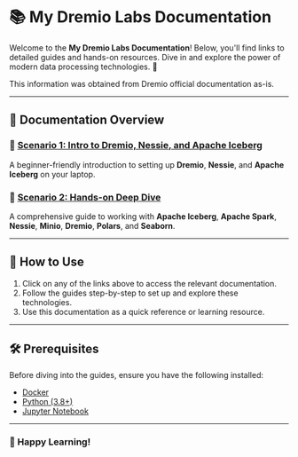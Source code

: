 # 📚 My Dremio Labs Documentation

Welcome to the **My Dremio Labs Documentation**! 
Below, you'll find links to detailed guides and hands-on resources. Dive in and explore the power of modern data processing technologies. 🚀

This information was obtained from Dremio official documentation as-is.

---

## 📄 Documentation Overview

### 🔗 [Scenario 1: Intro to Dremio, Nessie, and Apache Iceberg](./Scenario%201/README.md)
A beginner-friendly introduction to setting up **Dremio**, **Nessie**, and **Apache Iceberg** on your laptop.

### 🔗 [Scenario 2: Hands-on Deep Dive](./Scenario%202/README.md)
A comprehensive guide to working with **Apache Iceberg**, **Apache Spark**, **Nessie**, **Minio**, **Dremio**, **Polars**, and **Seaborn**.

---

## 📌 How to Use
1. Click on any of the links above to access the relevant documentation.
2. Follow the guides step-by-step to set up and explore these technologies.
3. Use this documentation as a quick reference or learning resource.

---

## 🛠️ Prerequisites
Before diving into the guides, ensure you have the following installed:
- [Docker](https://www.docker.com/)
- [Python (3.8+)](https://www.python.org/)
- [Jupyter Notebook](https://jupyter.org/install)

---

### 🌟 Happy Learning!
